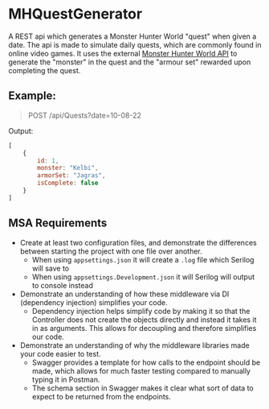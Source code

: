 # MHQuestGenerator

A REST api which generates a Monster Hunter World "quest" when given a date. The api is made to simulate daily quests, which are commonly found in online video games. It uses the external [Monster Hunter World API](https://docs.mhw-db.com/) to generate the "monster" in the quest and the "armour set" rewarded upon completing the quest.



## Example:

> POST /api/Quests?date=10-08-22

Output:

```javascript
[
	{
        id: 1,
        monster: "Kelbi",
        armorSet: "Jagras",
        isComplete: false
	}
]
```



## MSA Requirements

* Create at least two configuration files, and demonstrate the differences between starting the project with one file over another.
  * When using `appsettings.json` it will create a `.log` file which Serilog will save to
  * When using `appsettings.Development.json` it will Serilog will output to console instead
* Demonstrate an understanding of how these middleware via DI (dependency injection) simplifies your code.
  * Dependency injection helps simplify code by making it so that the Controller does not create the objects directly and instead it takes it in as arguments. This allows for decoupling and therefore simplifies our code.
* Demonstrate an understanding of why the middleware libraries made your code easier to test.
  * Swagger provides a template for how calls to the endpoint should be made, which allows for much faster testing compared to manually typing it in Postman.
  * The schema section in Swagger makes it clear what sort of data to expect to be returned from the endpoints.

